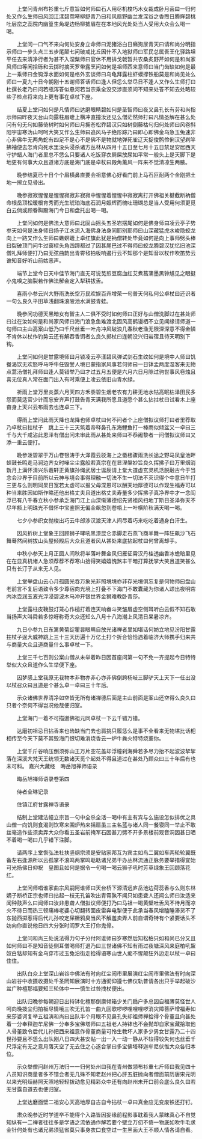 <!-- { "loadSidebar": true } -->
　　上堂问青州布衫重七斤意旨如何师曰石人用尽机梭巧木女裁成卧月茵曰一归何处又作么生师曰风回江漾碧莺啭柳舒青乃曰和风扇野幽兰发深谷之香煦日腾辉碧桃吐层峦之蕊院内幽篁生角堤边杨柳摅眉在在本地风光处处当人受用大众会么喝一喝。

　　上堂问一口气不来向何处安身立命师曰泥猪浴白日癞狗尿青天曰请和尚分明指示师曰一步头点三五步尾颠七问破戒比丘因什不入地狱师曰军民总属吾王化驿路坦平任去来清净行者为甚不入涅槃师曰官休不用排戈戟暂共农桑炙野芹如何是和尚家风师曰等闲拾砾和云掷时摘天罗带露烹问如何是祖师西来意师曰当门齿缺如何是最上一乘师曰金钩浮水面如何是格外玄谈师曰乌龟拜露柱虾蟆撑铁船莫是和尚见处么师曰一夏九十日今朝刚十五谢师答话师曰逢人但恁么举尽日不逢人又作么生师打曰杜撰长老乃曰问若瓶泻答似悬河若当宗乘全没交涉直须问不知来处答不知去处略较些子检点将来向上更有事在卓杖下座。

　　结夏上堂问如何是凡情师曰达磨眼睛碧如何是圣智师曰夜叉鼻孔长有劳和尚指示师曰昨夜天台山向露柱眉睫上横冲直撞汝还见么僧茫然师打曰凡情圣解在甚么处问有句无句如藤倚树时如何师曰月拥苍松乔碧汉只如树倒藤枯句归何处师曰风卷斜阳宇宙寒沩山呵呵大笑又作么生师曰追风马子绝形踪乃曰即心即佛金乌急玉兔速非心非佛牛无两角蛇有四足不是心不是佛不是物就地弹死雀辽天捉俊鹘伶俐汉望刹竿拂袖便去怎肯向死水里没头浸杀诸方丛林从四月十五日至七月十五日禁足安居西天守护蜡人海门者里总不恁么只要诸人吃饭穿衣屙屎放尿如平常一般头上是天脚下是地更有何事大众且道诸方底是海门底是卓杖曰殿角薰风一阵来不觉清凉生两腋。

　　晚参结夏已十日个个眉横鼻直要会祖意佛心好看门前上马石叵耐两个金刚把土地一擦立见骨出。

　　晚参寂寂惺惺是惺惺寂寂非寂寂中惺惺着惺惺中寂寂离打开佛祖关楗截断衲僧命根岳顶松暖根育秀而光生琥珀海底石润月娠辉而魄吐珊瑚总是当人受用何须更觅白云倘或顾眷踟蹰海门今日和盘托出喝一喝。

　　上堂问如何是佛法大意师曰北固山摇头五圣岩摆尾如何是佛身师曰凌云亭子势参天如何是法身师曰扬子江水流入海佛身法身同耶别耶师曰山深藏猛虎水峻隐蛟龙向上一路又作么生师曰蟭螟睫上卓红旗此犹是衲僧转处毕竟如何是向上事师劈头棒曰裂破顶门问牛过窗棂头角四蹄都过了因甚尾巴过不得师曰蛟龙腾碧汉犹忆旧池深僧礼拜师便打乃曰无弦曲韵出青霄毡拍板响遏行云不知那个是知音以杖作吹笛势云谁知音好听山前姑恶声。

　　端节上堂今日天中佳节海门直无可说苋煎豆腐血红艾煮菖蒲墨黑钟馗见之眼挺小鬼嗅之脑裂若作佛法解会定入犁耕拔舌。

　　喜雨小参云兴大野雨洗长空万民欢娱百卉增荣一句普天何私何公卓杖曰还识者一句么良久平田草浅翻珠浪陂池水满鼓青蛙。

　　晚参问功德天黑暗女有智主人二俱不受时如何师曰正好与山僧洗脚过在甚处师曰过在汝如何是和尚家风师曰海门浪急鱼难渡北固风高鹤谩栖不立见闻缘请师道一句师曰主山高案山低乃曰千尺丝垂一叶舟冲风破浪几春秋老渔无限深深意不得金鳞不肯休以杖作钓势云还有解吞香饵者么良久掷杖曰连朝没兴归岩宿且待天明别下钩。

　　上堂问如何是甘露境师曰月锁凌云亭漾碧风弹试剑石生纹如何是境中人师曰饥餐渴饮无欢怒呼马呼牛任毁誉人境已蒙指家风事若何师曰一日钵盂两度湿客来无物点蒿汤僧礼拜师曰逢人莫错举乃曰才过五月五便是六月六日月隙过驹世事风卷烛且喜无位真人常在面门出入有时乘便上凌云依旧山青水绿。

　　祈雨上堂万里炎蒸六月天四方禾黍碧生烟老农有力耕无地水牯高眠枯泽田民多怨而莫适官少计而忘安齐声打鼓告青天满我所愿且道愿个甚么拈拄杖曰试看木上座奋身上天兴云布雨去也连卓三下。

　　得雨上堂问此雨天降也龙降也师卓杖曰何不问者个上座僧拟议师打曰者里荐取乃卓杖曰拄杖子　跳上三十三天筑着帝释鼻孔东海鲤鱼打一棒雨似倾盆又一卓曰三千与大千咸沾此恩泽有僧出问未审此雨从甚处来师曰不忝阇黎者一问僧拟议师曰又添一重云便打。

　　晚参泼碧翠于万山卷银涛于大泽霞云驳海上之蜃楼骤雨洗长途之野马凤皇池畔蛙鼓长鸣走马涧边齐女时噪尘尘露般若真宗在在显涅槃妙旨良久挥拂子曰万里烟消新月上满怀清兴乐羲轩正黄旗孙绳武居士诞辰请上堂大道虚玄灵机活脱融古今于当念会沙界于目前所以云神与境会事得理融一切法不生一切法不灭识得个中意日午打三更与么则明同杲日宽若太虚可以报父母深恩可以酬天地厚德可以作现生福寿可以种当来胜因如斯作略还他出格丈夫且道出格丈夫寿量多少挥拂子真净界中才一念阎浮已有八千春立秋小参承乏海门江上山深惭薄德绍先贤祖风扫地丁斯日圣泽弥天不尽年额上明珠光不借怀中宝鉴照无偏金飙忽到苍梧上一叶横阶秋满天喝一喝。

　　七夕小参织女抛梭出巧云牛郎涉汉渡天津人间尽着巧来吃吃着通身白汗生。

　　因风折树上堂象王回顾狮子哮吼黑漆昆仑赤脚走石燕飞商羊舞一阵狂飙沙飞石舞蓦然间树拔山头屋倾殿后大众且道者风从甚处来底拈起杖曰何曾离却手。

　　中秋小参天上月正圆人间秋将半落叶舞金风归雁征霄汉丹桂透幽香冰蟾暗里见在在显真机诸人急须荐荐不荐寒山拾得笑嬉嬉愧煞丰干暗打算抚掌大笑且道笑甚么只有长汀子从来无人见。

　　上堂举盘山云心月孤圆光吞万象光非照境境亦非存光境俱忘复是何物师曰盘山老前言不复后语致令多少尊宿向光境上打叠不下海门不敢囊藏为你诸人颂出夜明帘内冰壶润玉液光浮浸碧波木马冲开银世界金狮难教卧青莎。

　　上堂露柱皮鞔鼓灯笼心作槌打着连天响畚斗笑皱眉虚空侧耳听白云假不知石敢当扬声大叫舜若多惊呀称奇大众还知么八月十八海潮上风清日杲暑凉齐。

　　九日小参九日东篱黄菊绽瞿昙眼睛自放光诸禅者里如堪话何妨立地见汾阳甘露拄杖子逞大威神跳上三十三天历遍十万亿土打个折合恰恰遇着临济大师携手归来共与商量大众且道商量什么事卓杖一下。

　　上堂三千七百则公案山僧从未举着昨日因首座问第一句不免一齐提起今日特特举似大众且道作么生举便下座。

　　因梦感上堂我原无我物本非物亦非心亦非佛倒跨杨岐三脚驴天上天下一任出没以杖召众曰且道是个甚么卓一卓曰三十年后。

　　示众诸佛世界清净如空皆无所有诸禅德后面是主山前面是案山还空得么良久曰只者个奈何不得岂况他哉便归室。

　　上堂海门一着不可描邈佛祖元同卓杖一下云千错万错。

　　达磨初祖忌日拈香来也齿缺当门去也肩挑只履恁么是事不全看来无物堪比话杷相传至今天下莫不其毁海门恨切难消烧香云一炉牛粪火特特烧薰你。

　　上堂千斤谷响压倒须弥山王万片空花盖却浮幢刹海舜若多尽力抬不起波波挈挈落在深溪大梵天王统领无数诸天觅个起处不得且道过在甚处乃顾众曰三十年后有也未可料。
嘉兴大藏经　晦岳旭禅师语录


　　晦岳旭禅师语录卷第四

　　侍者全琳记录

　　住镇江府甘露禅寺语录

　　结制上堂建法幢立宗旨一句中全杀全活一喝中有主有宾与么施设怎似排优之具山僧一向饥则食渴则饮寒来围炉热来摇扇虽三主名蓝与诸人同一餐寝同一举止不敢丝毫造作些须卖弄大众你看五圣岩前掩军石因甚刀劈不开多景楼前观音洞因甚日晒不着喝一喝曰几乎错下注脚。

　　请两序上堂恢弘法社扶竖纲宗须是安贴家邦互为宾主如鸟二翼如车两轮轮翼既备左右逢源所以云孤掌不浪鸣两掌鸣聒聒诸兄弟干办丛林流通正脉务要举措得宜始可光扬佛日仰祝　皇图且如何是据令一句喝一喝云狮子吼时芳草绿象王回顾落花红。

　　上堂问师唱谁家曲宗风嗣阿谁师曰天台桥下源清远庐岳池边荷蕊香与么则东林嫡子断桥正宗也师曰拈起一枝无孔笛吹出青霄孰不闻只如患聋人还闻么师曰汝适来闻钟鼓声么曰闻师曰汝非患聋人僧拟议师便打乃曰马祖一喝黄檗吐舌风不待月而凉火不待日而热三顿痛棒老婆心切翻转面皮雷奔电掣便于此承当春风增瞌睡滞货不了东抛西掷惹得后代儿孙咬定屎橛鸦臭当风不解羞卖弄人前自谓奇特有个紧要话头不妨向你直说他日四大分张时阎罗大王打你鬼骨。

　　上堂问和尚三处说法得力句子分付阿谁师曰岁寒然后知松柏只如和尚已分又且如何师曰不是知音徒侧耳僧喝师打退乃曰三世诸佛不知有雨过夜塘深风来庭柏吼黧奴白牯却知有金乌穿市过玉兔沿街走拾得语寒山世人痴不惺颠狂外边走以杖一卓曰住住。

　　出队白众上堂深山岩谷中佛法有时向红尘闹市里展演红尘闹市里佛法有时向深山岩谷中收摄收摄处千圣罔知展演时十方通彻仰遵七佛仪轨普请各出只手举起破沙盆广种檀那福要知三轮体中一一慎生过咎拽杖便出。

　　出队归晚参每朝迎日出持钵化檀那倒廪倾箱少关门扃户多总因自福薄莫怪世人呵向晚拨尘归拍板尽情哦三吹无孔笛一曲九回歌啰啰哩哩哩啰消灾障菩萨增福寿如来莎婆诃复举五祖演和尚曰出队半个月眼不见鼻孔失却祖师禅拾得个骨董且向甚处着一分奉释迦牟尼佛一分奉多宝佛塔师曰五祖老人持钵也不会抛却自家宝藏拾取他人骨董致令后代儿孙把西来祖意作骨董商量可怜生教坏人家多少男女甘露乃二十四世孙要且不恁么出队刚八日四大甚安贴一出一入一动一静从不较得较失何也丝垂千尺浮定有无之意月落天空了无去住之心遂合掌曰多宝佛塔释迦牟尼伏惟大众各归本位。

　　示众举僧问赵州万法归一一归何处州曰我在青州做领布衫重七斤师曰我见四十八员知识商量者多不错会者无几殊不知老赵州把心肝五脏抛向者僧面前历唐宋元明以来光明烜赫照天照地轻轻拨动愈见精彩众中还有向赵州未开口前会底么良久曰若无甘露自道去也便归室。

　　上堂达磨面壁二祖安心天高地厚自古自今拈杖一卓曰真金应无变废铁还打钉。

　　肃众晚参近时学道卒不能得个入路皆因妄缘前程影事耽着我人蒙昧真心不自觉知纵有一二禅者往往多是学语之流依通作解若要个壁立万仞不倚一物底如吹牛毛求金针何处有也诸兄弟须猛省莫只事身衣口食空过一生黑面大王不顺人情各请自看。

